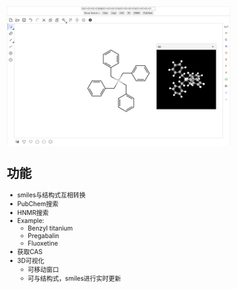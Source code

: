 ![Marvin JS](public/imgs/marvinjs.png)

# 功能

- smiles与结构式互相转换
- PubChem搜索
- HNMR搜索
- Example:
    - Benzyl titanium
    - Pregabalin
    - Fluoxetine
- 获取CAS
- 3D可视化
    - 可移动窗口
    - 可与结构式，smiles进行实时更新